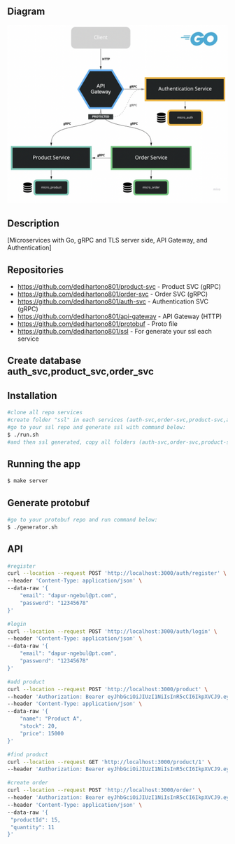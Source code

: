 
## Diagram
![alt text](https://github.com/dedihartono801/product-svc/blob/master/diagram.png)

## Description

[Microservices with Go, gRPC and TLS server side, API Gateway, and Authentication]

## Repositories

- https://github.com/dedihartono801/product-svc - Product SVC (gRPC)
- https://github.com/dedihartono801/order-svc - Order SVC (gRPC)
- https://github.com/dedihartono801/auth-svc - Authentication SVC (gRPC)
- https://github.com/dedihartono801/api-gateway - API Gateway (HTTP)
- https://github.com/dedihartono801/protobuf - Proto file
- https://github.com/dedihartono801/ssl - For generate your ssl each service

## Create database auth_svc,product_svc,order_svc

## Installation

```bash
#clone all repo services
#create folder "ssl" in each services (auth-svc,order-svc,product-svc,api-gateway) 
#go to your ssl repo and generate ssl with command below:
$ ./run.sh
#and then ssl generated, copy all folders (auth-svc,order-svc,product-svc,api-gateway) in ssl repo to "ssl folder" that you have made before
```

## Running the app

```bash
$ make server
```

## Generate protobuf

```bash
#go to your protobuf repo and run command below:
$ ./generator.sh
```

## API

```bash
#register
curl --location --request POST 'http://localhost:3000/auth/register' \
--header 'Content-Type: application/json' \
--data-raw '{
    "email": "dapur-ngebul@pt.com",
    "password": "12345678"
}'
```

```bash
#login
curl --location --request POST 'http://localhost:3000/auth/login' \
--header 'Content-Type: application/json' \
--data-raw '{
    "email": "dapur-ngebul@pt.com",
    "password": "12345678"
}'
```

```bash
#add product
curl --location --request POST 'http://localhost:3000/product' \
--header 'Authorization: Bearer eyJhbGciOiJIUzI1NiIsInR5cCI6IkpXVCJ9.eyJleHAiOjE3MDM5MTk3MTgsImlzcyI6ImdvLWdycGMtYXV0aC1zdmMiLCJJZCI6MSwiRW1haWwiOiJkYXB1ci1uZ2VidWxAcHQuY29tIn0.wY_1gRNJV0U7_nP23-dxazRwXCPl1Ad2Who4xXfTj3I' \
--header 'Content-Type: application/json' \
--data-raw '{
    "name": "Product A",
    "stock": 20,
    "price": 15000
}'
```

```bash
#find product
curl --location --request GET 'http://localhost:3000/product/1' \
--header 'Authorization: Bearer eyJhbGciOiJIUzI1NiIsInR5cCI6IkpXVCJ9.eyJleHAiOjE3MDM5MTk3MTgsImlzcyI6ImdvLWdycGMtYXV0aC1zdmMiLCJJZCI6MSwiRW1haWwiOiJkYXB1ci1uZ2VidWxAcHQuY29tIn0.wY_1gRNJV0U7_nP23-dxazRwXCPl1Ad2Who4xXfTj3I'
```

```bash
#create order
curl --location --request POST 'http://localhost:3000/order' \
--header 'Authorization: Bearer eyJhbGciOiJIUzI1NiIsInR5cCI6IkpXVCJ9.eyJleHAiOjE3MDM5MTk3MTgsImlzcyI6ImdvLWdycGMtYXV0aC1zdmMiLCJJZCI6MSwiRW1haWwiOiJkYXB1ci1uZ2VidWxAcHQuY29tIn0.wY_1gRNJV0U7_nP23-dxazRwXCPl1Ad2Who4xXfTj3I' \
--header 'Content-Type: application/json' \
--data-raw '{
 "productId": 15,
 "quantity": 11
}'
```



